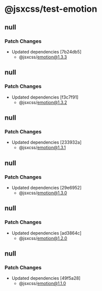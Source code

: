 # @jsxcss/test-emotion

## null

### Patch Changes

- Updated dependencies [7b24db5]
  - @jsxcss/emotion@1.3.3

## null

### Patch Changes

- Updated dependencies [f3c7f91]
  - @jsxcss/emotion@1.3.2

## null

### Patch Changes

- Updated dependencies [233932a]
  - @jsxcss/emotion@1.3.1

## null

### Patch Changes

- Updated dependencies [29e6952]
  - @jsxcss/emotion@1.3.0

## null

### Patch Changes

- Updated dependencies [ad3864c]
  - @jsxcss/emotion@1.2.0

## null

### Patch Changes

- Updated dependencies [49f5a28]
  - @jsxcss/emotion@1.1.0
